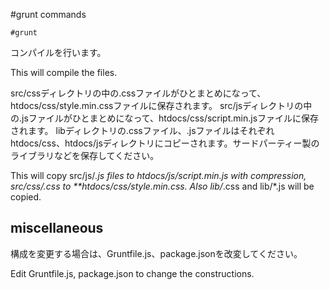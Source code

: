 #grunt commands

```
#grunt
```

コンパイルを行います。

This will compile the files.

src/cssディレクトリの中の.cssファイルがひとまとめになって、htdocs/css/style.min.cssファイルに保存されます。 src/jsディレクトリの中の.jsファイルがひとまとめになって、htdocs/css/script.min.jsファイルに保存されます。 libディレクトリの.cssファイル、.jsファイルはそれぞれhtdocs/css、htdocs/jsディレクトリにコピーされます。サードパーティー製のライブラリなどを保存してください。

This will copy src/js/*.js files to htdocs/js/script.min.js with compression, src/css/.css to **htdocs/css/style.min.css. Also lib/*.css and lib/*.js will be copied.

## miscellaneous

構成を変更する場合は、Gruntfile.js、package.jsonを改変してください。

Edit Gruntfile.js, package.json to change the constructions.
